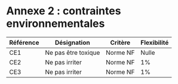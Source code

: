 # Annexe 2 : contraintes environnementales

|Référence|Désignation|Critère|Flexibilité|
|---|---|---|---|
|CE1|Ne pas être toxique|Norme NF|Nulle|
|CE2|Ne pas irriter|Norme NF|1%|
|CE3|Ne pas irriter|Norme NF|1%|
